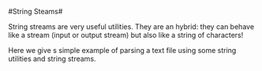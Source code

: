 #String Steams#

String streams are very useful utilities. They are an hybrid: they can
behave like a stream (input or output stream) but also like a string
of characters!

Here we give s simple example of parsing a text file using some string
utilities and string streams.
